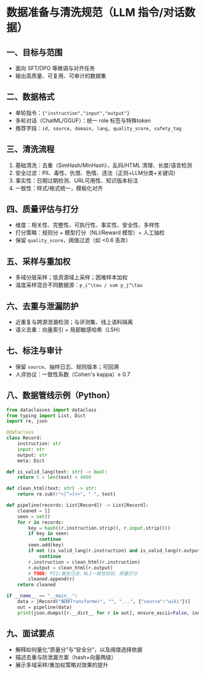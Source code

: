 # 数据准备与清洗规范（LLM 指令/对话数据）

## 一、目标与范围
- 面向 SFT/DPO 等微调与对齐任务
- 输出高质量、可复用、可审计的数据集

## 二、数据格式
- 单轮指令：`{"instruction","input","output"}`
- 多轮对话（ChatML/GGUF）：统一 role 标签与特殊token
- 推荐字段：`id, source, domain, lang, quality_score, safety_tag`

## 三、清洗流程
1) 基础清洗：去重（SimHash/MinHash）、乱码/HTML 清理、长度/语言检测
2) 安全过滤：PII、毒性、仇恨、色情、违法（正则+LLM分类+关键词）
3) 事实性：日期过期检测、URL可用性、知识版本标注
4) 一致性：样式/格式统一，模板化对齐

## 四、质量评估与打分
- 维度：相关性、完整性、可执行性、事实性、安全性、多样性
- 打分策略：规则分 + 模型打分（NLI/Reward 模型）+ 人工抽检
- 保留 `quality_score`，阈值过滤（如 <0.6 丢弃）

## 五、采样与重加权
- 多域分层采样；低资源域上采样；困难样本加权
- 温度采样混合不同数据源：`p_i^\tau / sum p_j^\tau`

## 六、去重与泄漏防护
- 近重复与跨源泄漏检测；与评测集、线上语料隔离
- 语义去重：向量索引 + 局部敏感哈希（LSH）

## 七、标注与审计
- 保留 `source`、抽样日志、规则版本；可回溯
- 人评协议：一致性系数（Cohen's kappa）≥ 0.7

## 八、数据管线示例（Python）
```python
from dataclasses import dataclass
from typing import List, Dict
import re, json

@dataclass
class Record:
    instruction: str
    input: str
    output: str
    meta: Dict

def is_valid_lang(text: str) -> bool:
    return 5 < len(text) < 4000

def clean_html(text: str) -> str:
    return re.sub(r"<[^>]+>", " ", text)

def pipeline(records: List[Record]) -> List[Record]:
    cleaned = []
    seen = set()
    for r in records:
        key = hash((r.instruction.strip(), r.input.strip()))
        if key in seen:
            continue
        seen.add(key)
        if not (is_valid_lang(r.instruction) and is_valid_lang(r.output)):
            continue
        r.instruction = clean_html(r.instruction)
        r.output = clean_html(r.output)
        # TODO: PII/毒性过滤、NLI一致性校验、质量打分
        cleaned.append(r)
    return cleaned

if __name__ == "__main__":
    data = [Record("解释Transformer", "", "...", {"source":"wiki"})]
    out = pipeline(data)
    print(json.dumps([r.__dict__ for r in out], ensure_ascii=False, indent=2))
```

## 九、面试要点
- 解释如何量化“质量分”与“安全分”，以及阈值选择依据
- 描述去重与防泄漏方案（hash+向量两级）
- 展示多域采样/重加权策略对效果的提升
